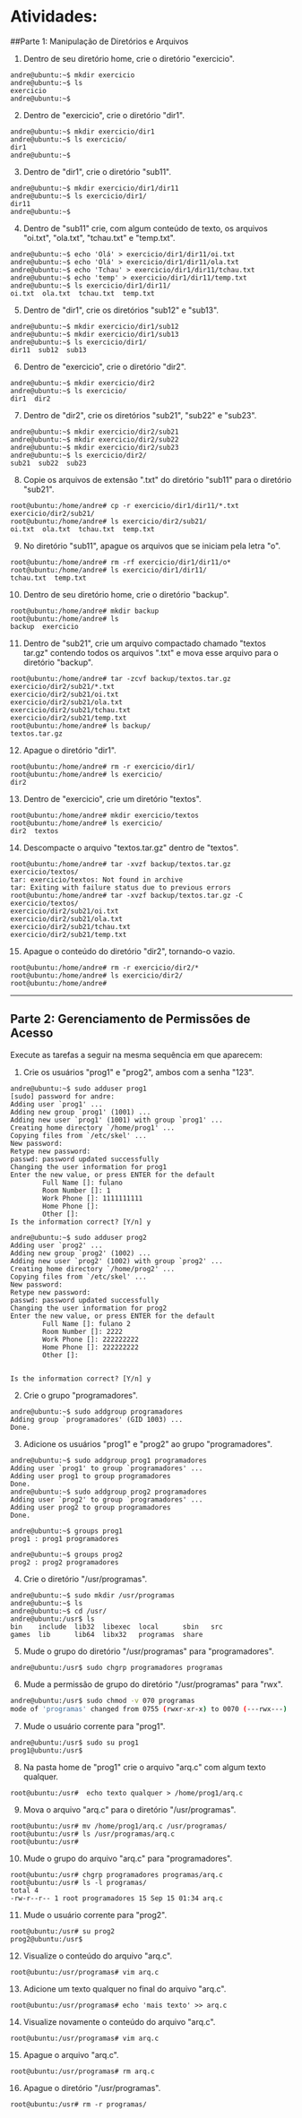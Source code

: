 # Atividades:

##Parte 1: Manipulação de Diretórios e Arquivos

1. Dentro de seu diretório home, crie o diretório "exercicio".
```shell
andre@ubuntu:~$ mkdir exercicio
andre@ubuntu:~$ ls
exercicio
andre@ubuntu:~$
```
2. Dentro de "exercicio", crie o diretório "dir1".
```shell
andre@ubuntu:~$ mkdir exercicio/dir1
andre@ubuntu:~$ ls exercicio/
dir1
andre@ubuntu:~$

```
3. Dentro de "dir1", crie o diretório "sub11".
```shell
andre@ubuntu:~$ mkdir exercicio/dir1/dir11
andre@ubuntu:~$ ls exercicio/dir1/
dir11
andre@ubuntu:~$
```
4. Dentro de "sub11" crie, com algum conteúdo de texto, os arquivos "oi.txt", "ola.txt", "tchau.txt" e "temp.txt".
```shell
andre@ubuntu:~$ echo 'Olá' > exercicio/dir1/dir11/oi.txt
andre@ubuntu:~$ echo 'Olá' > exercicio/dir1/dir11/ola.txt
andre@ubuntu:~$ echo 'Tchau' > exercicio/dir1/dir11/tchau.txt
andre@ubuntu:~$ echo 'temp' > exercicio/dir1/dir11/temp.txt
andre@ubuntu:~$ ls exercicio/dir1/dir11/
oi.txt  ola.txt  tchau.txt  temp.txt
```
5. Dentro de "dir1", crie os diretórios "sub12" e "sub13".
```shell
andre@ubuntu:~$ mkdir exercicio/dir1/sub12
andre@ubuntu:~$ mkdir exercicio/dir1/sub13
andre@ubuntu:~$ ls exercicio/dir1/
dir11  sub12  sub13

```
6. Dentro de "exercicio", crie o diretório "dir2".
```shell
andre@ubuntu:~$ mkdir exercicio/dir2
andre@ubuntu:~$ ls exercicio/
dir1  dir2

```
7. Dentro de "dir2", crie os diretórios "sub21", "sub22" e "sub23".
```shell
andre@ubuntu:~$ mkdir exercicio/dir2/sub21
andre@ubuntu:~$ mkdir exercicio/dir2/sub22
andre@ubuntu:~$ mkdir exercicio/dir2/sub23
andre@ubuntu:~$ ls exercicio/dir2/
sub21  sub22  sub23

```
8. Copie os arquivos de extensão ".txt" do diretório "sub11" para o diretório "sub21".
```shell
root@ubuntu:/home/andre# cp -r exercicio/dir1/dir11/*.txt exercicio/dir2/sub21/
root@ubuntu:/home/andre# ls exercicio/dir2/sub21/
oi.txt  ola.txt  tchau.txt  temp.txt
```
9.  No diretório "sub11", apague os arquivos que se iniciam pela letra "o".
```shell
root@ubuntu:/home/andre# rm -rf exercicio/dir1/dir11/o*
root@ubuntu:/home/andre# ls exercicio/dir1/dir11/
tchau.txt  temp.txt
```
10. Dentro de seu diretório home, crie o diretório "backup".
```shell
root@ubuntu:/home/andre# mkdir backup
root@ubuntu:/home/andre# ls
backup  exercicio 
```
11. Dentro de "sub21", crie um arquivo compactado chamado "textos tar.gz" contendo todos os arquivos ".txt" e mova esse arquivo para o diretório "backup".
```shell
root@ubuntu:/home/andre# tar -zcvf backup/textos.tar.gz exercicio/dir2/sub21/*.txt
exercicio/dir2/sub21/oi.txt
exercicio/dir2/sub21/ola.txt
exercicio/dir2/sub21/tchau.txt
exercicio/dir2/sub21/temp.txt
root@ubuntu:/home/andre# ls backup/
textos.tar.gz
```
12. Apague o diretório "dir1".
```shell
root@ubuntu:/home/andre# rm -r exercicio/dir1/
root@ubuntu:/home/andre# ls exercicio/
dir2
```
13. Dentro de "exercicio", crie um diretório "textos".
```shell
root@ubuntu:/home/andre# mkdir exercicio/textos
root@ubuntu:/home/andre# ls exercicio/
dir2  textos
```
14. Descompacte o arquivo "textos.tar.gz" dentro de "textos".
```shell
root@ubuntu:/home/andre# tar -xvzf backup/textos.tar.gz exercicio/textos/
tar: exercicio/textos: Not found in archive
tar: Exiting with failure status due to previous errors
root@ubuntu:/home/andre# tar -xvzf backup/textos.tar.gz -C exercicio/textos/
exercicio/dir2/sub21/oi.txt
exercicio/dir2/sub21/ola.txt
exercicio/dir2/sub21/tchau.txt
exercicio/dir2/sub21/temp.txt
```
15. Apague o conteúdo do diretório "dir2", tornando-o vazio.
```shell
root@ubuntu:/home/andre# rm -r exercicio/dir2/*
root@ubuntu:/home/andre# ls exercicio/dir2/
root@ubuntu:/home/andre#
```
___

## Parte 2: Gerenciamento de Permissões de Acesso

Execute as tarefas a seguir na mesma sequência em que aparecem:

1. Crie os usuários "prog1" e "prog2", ambos com a senha "123".
```shell
andre@ubuntu:~$ sudo adduser prog1
[sudo] password for andre:
Adding user `prog1' ...
Adding new group `prog1' (1001) ...
Adding new user `prog1' (1001) with group `prog1' ...
Creating home directory `/home/prog1' ...
Copying files from `/etc/skel' ...
New password:
Retype new password:
passwd: password updated successfully
Changing the user information for prog1
Enter the new value, or press ENTER for the default
        Full Name []: fulano
        Room Number []: 1
        Work Phone []: 1111111111
        Home Phone []:
        Other []:
Is the information correct? [Y/n] y

andre@ubuntu:~$ sudo adduser prog2
Adding user `prog2' ...
Adding new group `prog2' (1002) ...
Adding new user `prog2' (1002) with group `prog2' ...
Creating home directory `/home/prog2' ...
Copying files from `/etc/skel' ...
New password:
Retype new password:
passwd: password updated successfully
Changing the user information for prog2
Enter the new value, or press ENTER for the default
        Full Name []: fulano 2
        Room Number []: 2222
        Work Phone []: 222222222
        Home Phone []: 222222222
        Other []:


Is the information correct? [Y/n] y
```

2. Crie o grupo "programadores".

```shell
andre@ubuntu:~$ sudo addgroup programadores
Adding group `programadores' (GID 1003) ...
Done.
```
3. Adicione os usuários "prog1" e "prog2" ao grupo "programadores".

```shell
andre@ubuntu:~$ sudo addgroup prog1 programadores
Adding user `prog1' to group `programadores' ...
Adding user prog1 to group programadores
Done.
andre@ubuntu:~$ sudo addgroup prog2 programadores
Adding user `prog2' to group `programadores' ...
Adding user prog2 to group programadores
Done.

andre@ubuntu:~$ groups prog1
prog1 : prog1 programadores

andre@ubuntu:~$ groups prog2
prog2 : prog2 programadores
```
4. Crie o diretório "/usr/programas".

```shell
andre@ubuntu:~$ sudo mkdir /usr/programas
andre@ubuntu:~$ ls
andre@ubuntu:~$ cd /usr/
andre@ubuntu:/usr$ ls
bin    include  lib32  libexec  local      sbin   src
games  lib      lib64  libx32   programas  share
```
5. Mude o grupo do diretório "/usr/programas" para "programadores".
```shell
andre@ubuntu:/usr$ sudo chgrp programadores programas
```

6. Mude a permissão de grupo do diretório "/usr/programas" para "rwx".
```sh
andre@ubuntu:/usr$ sudo chmod -v 070 programas
mode of 'programas' changed from 0755 (rwxr-xr-x) to 0070 (---rwx---)
```
7. Mude o usuário corrente para "prog1".
```shell
andre@ubuntu:/usr$ sudo su prog1
prog1@ubuntu:/usr$
```
8. Na pasta home de "prog1" crie o arquivo "arq.c" com algum texto qualquer.
```shell
root@ubuntu:/usr#  echo texto qualquer > /home/prog1/arq.c
```
9.  Mova o arquivo "arq.c" para o diretório "/usr/programas".
```shell
root@ubuntu:/usr# mv /home/prog1/arq.c /usr/programas/
root@ubuntu:/usr# ls /usr/programas/arq.c
root@ubuntu:/usr#
```
10. Mude o grupo do arquivo "arq.c" para "programadores".
```shell
root@ubuntu:/usr# chgrp programadores programas/arq.c
root@ubuntu:/usr# ls -l programas/
total 4
-rw-r--r-- 1 root programadores 15 Sep 15 01:34 arq.c
```
11. Mude o usuário corrente para "prog2".
```shell
root@ubuntu:/usr# su prog2
prog2@ubuntu:/usr$
```
12. Visualize o conteúdo do arquivo "arq.c".
```shell
root@ubuntu:/usr/programas# vim arq.c
```
13. Adicione um texto qualquer no final do arquivo "arq.c".
```shell
root@ubuntu:/usr/programas# echo 'mais texto' >> arq.c

```
14. Visualize novamente o conteúdo do arquivo "arq.c".
```shell
root@ubuntu:/usr/programas# vim arq.c

```
15. Apague o arquivo "arq.c".
```shell
root@ubuntu:/usr/programas# rm arq.c
```
16. Apague o diretório "/usr/programas".
```shell
root@ubuntu:/usr# rm -r programas/
```

